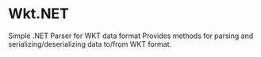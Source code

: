 Wkt.NET
=======

Simple .NET Parser for WKT data format
Provides methods for parsing and serializing/deserializing data to/from WKT format.
